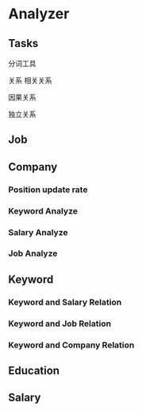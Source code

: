 # Analyzer

## Tasks

分词工具

关系 相关关系

因果关系

独立关系

## Job

## Company

### Position update rate

### Keyword Analyze

### Salary Analyze

### Job Analyze

## Keyword

### Keyword and Salary Relation

### Keyword and Job Relation

### Keyword and Company Relation

## #

## Education

## Salary

## #
